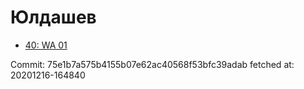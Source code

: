 # Юлдашев
- [40: WA 01](40.md)

Commit: 75e1b7a575b4155b07e62ac40568f53bfc39adab
 fetched at: 20201216-164840
